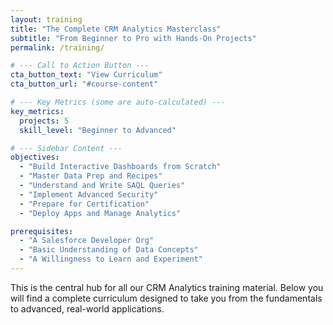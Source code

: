 ```yaml
---
layout: training
title: "The Complete CRM Analytics Masterclass"
subtitle: "From Beginner to Pro with Hands-On Projects"
permalink: /training/

# --- Call to Action Button ---
cta_button_text: "View Curriculum"
cta_button_url: "#course-content"

# --- Key Metrics (some are auto-calculated) ---
key_metrics:
  projects: 5
  skill_level: "Beginner to Advanced"

# --- Sidebar Content ---
objectives:
  - "Build Interactive Dashboards from Scratch"
  - "Master Data Prep and Recipes"
  - "Understand and Write SAQL Queries"
  - "Implement Advanced Security"
  - "Prepare for Certification"
  - "Deploy Apps and Manage Analytics"

prerequisites:
  - "A Salesforce Developer Org"
  - "Basic Understanding of Data Concepts"
  - "A Willingness to Learn and Experiment"
---
```


<!-- You can add some introductory content here if you want, but it's optional as the layout is self-contained -->
This is the central hub for all our CRM Analytics training material. Below you will find a complete curriculum designed to take you from the fundamentals to advanced, real-world applications.